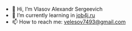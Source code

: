 - 👋 Hi, I’m Vlasov Alexandr Sergeevich
- 🌱 I’m currently learning in [job4j.ru](https://job4j.ru)
- 📫 How to reach me: [velesov7493@gmail.com](mailto:velesov7493@gmail.com)
